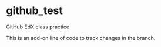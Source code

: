 # github_test
GitHub EdX class practice

This is an add-on line of code to track changes in the branch.
